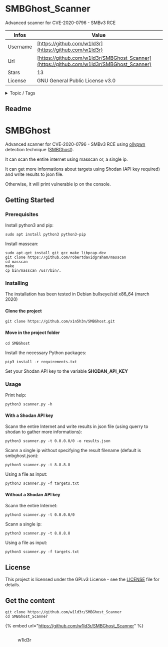 # SMBGhost_Scanner

Advanced scanner for CVE-2020-0796 - SMBv3 RCE 

| Infos    | Value                                                              |
| -------- | -------------------------------------------------------------------|
| Username | [https://github.com/w1ld3r](https://github.com/w1ld3r) |
| Url      | [https://github.com/w1ld3r/SMBGhost_Scanner](https://github.com/w1ld3r/SMBGhost_Scanner)                                               |
| Stars    | 13                                                          |
| License  | GNU General Public License v3.0                                                        |

<details>

<summary>Topic / Tags</summary>



</details>

## Readme

# SMBGhost
Advanced scanner for CVE-2020-0796 - SMBv3 RCE using [ollypwn](https://github.com/ollypwn) detection technique ([SMBGhost](https://github.com/ollypwn/SMBGhost)).

It can scan the entire internet using masscan or, a single ip.

It can get more informations about targets using Shodan (API key required) and write results to json file.

Otherwise, it will print vulnerable ip on the console.

## Getting Started
### Prerequisites

Install python3 and pip:
```
sudo apt install python3 python3-pip
```

Install masscan:
```
sudo apt-get install git gcc make libpcap-dev
git clone https://github.com/robertdavidgraham/masscan
cd masscan
make
cp bin/masscan /usr/bin/.
```

### Installing
The installation has been tested in Debian bullseye/sid x86_64 (march 2020)
#### Clone the project
```
git clone https://github.com/x1n5h3n/SMBGhost.git
```

#### Move in the project folder
```
cd SMBGhost
```

Install the necessary Python packages:
```
pip3 install -r requirements.txt
```

Set your Shodan API key to the variable **SHODAN_API_KEY**

### Usage
Print help:
```
python3 scanner.py -h
```

#### With a Shodan API key
Scann the entire Internet and write results in json file (using querry to shodan to gather more informations):
```
python3 scanner.py -t 0.0.0.0/0 -o results.json
```

Scann a single ip without specifying the result filename (default is smbghost.json):
```
python3 scanner.py -t 8.8.8.8
```

Using a file as input:
```
python3 scanner.py -f targets.txt
```

#### Without a Shodan API key
Scann the entire Internet:
```
python3 scanner.py -t 0.0.0.0/0
```

Scann a single ip:
```
python3 scanner.py -t 8.8.8.8
```

Using a file as input:
```
python3 scanner.py -f targets.txt
```

## License

This project is licensed under the GPLv3 License - see the [LICENSE](LICENSE) file for details.




## Get the content

```
git clone https://github.com/w1ld3r/SMBGhost_Scanner
cd SMBGhost_Scanner
```

{% embed url="https://github.com/w1ld3r/SMBGhost_Scanner" %}

<figure><img src="https://avatars.githubusercontent.com/u/17899389?v=4" alt=""><figcaption><p>w1ld3r</p></figcaption></figure>
